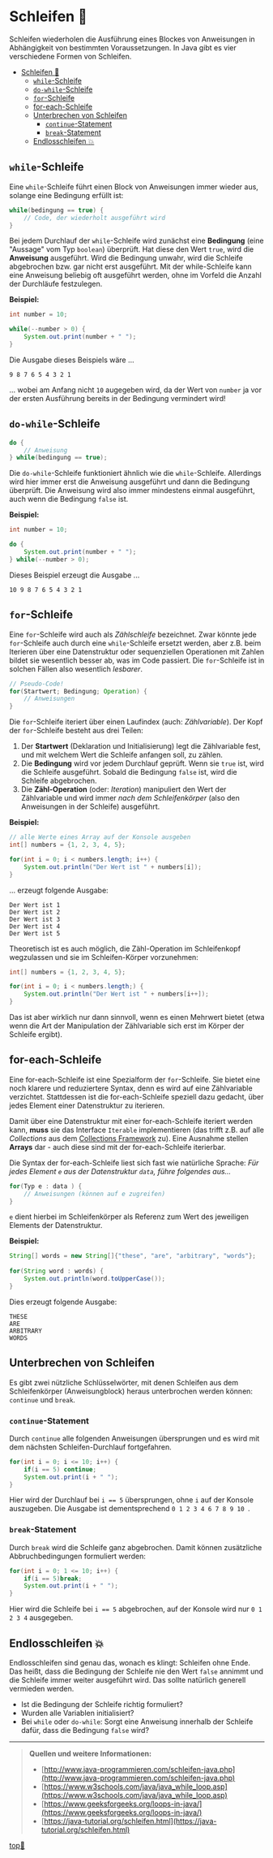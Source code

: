 # Schleifen :ribbon:

Schleifen wiederholen die Ausführung eines Blockes von Anweisungen in Abhängigkeit von bestimmten Voraussetzungen. In Java gibt es vier verschiedene Formen von Schleifen.

- [Schleifen :ribbon:](#schleifen-ribbon)
  - [`while`-Schleife](#while-schleife)
  - [`do-while`-Schleife](#do-while-schleife)
  - [`for`-Schleife](#for-schleife)
  - [for-each-Schleife](#for-each-schleife)
  - [Unterbrechen von Schleifen](#unterbrechen-von-schleifen)
    - [`continue`-Statement](#continue-statement)
    - [`break`-Statement](#break-statement)
  - [Endlosschleifen :boom:](#endlosschleifen-boom)



## `while`-Schleife

Eine `while`-Schleife führt einen Block von Anweisungen immer wieder aus, solange eine Bedingung erfüllt ist:

```java
while(bedingung == true) {
    // Code, der wiederholt ausgeführt wird
}
```

Bei jedem Durchlauf der `while`-Schleife wird zunächst eine **Bedingung** (eine "Aussage" vom Typ `boolean`) überprüft. Hat diese den Wert `true`, wird die **Anweisung** ausgeführt. Wird die Bedingung unwahr, wird die Schleife abgebrochen bzw. gar nicht erst ausgeführt. Mit der while-Schleife kann eine Anweisung beliebig oft ausgeführt werden, ohne im Vorfeld die Anzahl der Durchläufe festzulegen.

**Beispiel:**

```java
int number = 10;

while(--number > 0) {
    System.out.print(number + " ");
}
```

Die Ausgabe dieses Beispiels wäre ...

```
9 8 7 6 5 4 3 2 1 
```

... wobei am Anfang nicht `10` augegeben wird, da der Wert von `number` ja vor der ersten Ausführung bereits in der Bedingung vermindert wird!


## `do-while`-Schleife

```java
do {
    // Anweisung
} while(bedingung == true);
```

Die `do-while`-Schleife funktioniert ähnlich wie die `while`-Schleife. Allerdings wird hier immer erst die Anweisung ausgeführt und dann die Bedingung überprüft. Die Anweisung wird also immer mindestens einmal ausgeführt, auch wenn die Bedingung `false` ist.

**Beispiel:**

```java
int number = 10;

do {
    System.out.print(number + " ");
} while(--number > 0);
```

Dieses Beispiel erzeugt die Ausgabe ...

```
10 9 8 7 6 5 4 3 2 1 
```


## `for`-Schleife

Eine `for`-Schleife wird auch als _Zählschleife_ bezeichnet. Zwar könnte jede `for`-Schleife auch durch eine `while`-Schleife ersetzt werden, aber z.B. beim Iterieren über eine Datenstruktur oder sequenziellen Operationen mit Zahlen bildet sie wesentlich besser ab, was im Code passiert. Die `for`-Schleife ist in solchen Fällen also wesentlich _lesbarer_.

```java
// Pseudo-Code!
for(Startwert; Bedingung; Operation) {
    // Anweisungen
}
```

Die `for`-Schleife iteriert über einen Laufindex (auch: _Zählvariable_). Der Kopf der `for`-Schleife besteht aus drei Teilen:
 
1. Der **Startwert** (Deklaration und Initialisierung) legt die Zählvariable fest, und mit welchem Wert die Schleife anfangen soll, zu zählen.
2. Die **Bedingung** wird vor jedem Durchlauf geprüft. Wenn sie `true` ist, wird die Schleife ausgeführt. Sobald die Bedingung `false` ist, wird die Schleife abgebrochen.   
3. Die **Zähl-Operation** (oder: _Iteration_) manipuliert den Wert der Zählvariable und wird immer _nach dem Schleifenkörper_ (also den Anweisungen in der Schleife) ausgeführt.

**Beispiel:**

```java
// alle Werte eines Array auf der Konsole ausgeben
int[] numbers = {1, 2, 3, 4, 5};

for(int i = 0; i < numbers.length; i++) {
    System.out.println("Der Wert ist " + numbers[i]);
}
```

... erzeugt folgende Ausgabe:

```
Der Wert ist 1
Der Wert ist 2
Der Wert ist 3
Der Wert ist 4
Der Wert ist 5
```

Theoretisch ist es auch möglich, die Zähl-Operation im Schleifenkopf wegzulassen und sie im Schleifen-Körper vorzunehmen:

```java
int[] numbers = {1, 2, 3, 4, 5};

for(int i = 0; i < numbers.length;) {
    System.out.println("Der Wert ist " + numbers[i++]);
}
```

Das ist aber wirklich nur dann sinnvoll, wenn es einen Mehrwert bietet (etwa wenn die Art der Manipulation der Zählvariable sich erst im Körper der Schleife ergibt).


## for-each-Schleife

Eine for-each-Schleife ist eine Spezialform der `for`-Schleife. Sie bietet eine noch klarere und reduziertere Syntax, denn es wird auf eine Zählvariable verzichtet. Stattdessen ist die for-each-Schleife speziell dazu gedacht, über jedes Element einer Datenstruktur zu iterieren.

Damit über eine Datenstruktur mit einer for-each-Schleife iteriert werden kann, **muss** sie das Interface `Iterable` implementieren (das trifft z.B. auf alle _Collections_ aus dem [Collections Framework](Collections-Framework.md) zu). Eine Ausnahme stellen **Arrays** dar - auch diese sind mit der for-each-Schleife iterierbar.

Die Syntax der for-each-Schleife liest sich fast wie natürliche Sprache: _Für jedes Element `e` aus der Datenstruktur `data`, führe folgendes aus..._

```java
for(Typ e : data ) {
    // Anweisungen (können auf e zugreifen)
}
```
    
`e` dient hierbei im Schleifenkörper als Referenz zum Wert des jeweiligen Elements der Datenstruktur.

**Beispiel:**

```java
String[] words = new String[]{"these", "are", "arbitrary", "words"};
    
for(String word : words) {
    System.out.println(word.toUpperCase());
}
```

Dies erzeugt folgende Ausgabe:

```
THESE
ARE
ARBITRARY
WORDS
```


## Unterbrechen von Schleifen

Es gibt zwei nützliche Schlüsselwörter, mit denen Schleifen aus dem Schleifenkörper (Anweisungblock) heraus unterbrochen werden können: `continue` und `break`.


### `continue`-Statement

Durch `continue` alle folgenden Anweisungen übersprungen und  es wird mit dem nächsten Schleifen-Durchlauf fortgefahren.

```java
for(int i = 0; i <= 10; i++) {
    if(i == 5) continue;
    System.out.print(i + " ");
}
```

Hier wird der Durchlauf bei `i == 5` übersprungen, ohne `i` auf der Konsole auszugeben. Die Ausgabe ist dementsprechend `0 1 2 3 4 6 7 8 9 10 `.


### `break`-Statement

Durch `break` wird die Schleife ganz abgebrochen. Damit können zusätzliche Abbruchbedingungen formuliert werden:

```java
for(int i = 0; 1 <= 10; i++) {
    if(i == 5)break;
    System.out.print(i + " ");
}
```

Hier wird die Schleife bei `i == 5` abgebrochen, auf der Konsole wird nur `0 1 2 3 4` ausgegeben.


## Endlosschleifen :boom:

Endlosschleifen sind genau das, wonach es klingt: Schleifen ohne Ende. Das heißt, dass die Bedingung der Schleife nie den Wert `false` annimmt und die Schleife immer weiter ausgeführt wird. Das sollte natürlich generell vermieden werden.

- Ist die Bedingung der Schleife richtig formuliert?
- Wurden alle Variablen initialisiert?
- Bei `while` oder `do-while`: Sorgt eine Anweisung innerhalb der Schleife dafür, dass die Bedingung `false` wird?

---------------
> **Quellen und weitere Informationen:**
> - [http://www.java-programmieren.com/schleifen-java.php](http://www.java-programmieren.com/schleifen-java.php)  
> - [https://www.w3schools.com/java/java_while_loop.asp](https://www.w3schools.com/java/java_while_loop.asp)  
> - [https://www.geeksforgeeks.org/loops-in-java/](https://www.geeksforgeeks.org/loops-in-java/)  
> - [https://java-tutorial.org/schleifen.html](https://java-tutorial.org/schleifen.html)  




<!-- Dieser Link sollte am Ende jeder Seite stehen! -->
<a class="top-link" href="#" title="Zum Anfang scrollen!">top:balloon:</a>
